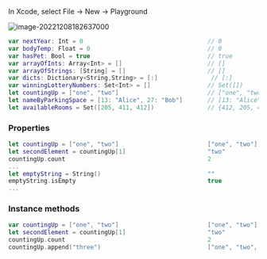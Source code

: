 In Xcode, select File → New → Playground

![image-20221208182637000](D:\github\knowhow\ios-app\tutorial\swift\Untitled.assets\image-20221208182637000.png)



```swift
var nextYear: Int = 0                                   // 0
var bodyTemp: Float = 0                                 // 0
var hasPet: Bool = true                                 // true
var arrayOfInts: Array<Int> = []                        // []
var arrayOfStrings: [String] = []                       // []
var dicts: Dictionary<String,String> = [:]               // [:]
var winningLotteryNumbers: Set<Int> = []                // Set([])
let countingUp = ["one", "two"]                         // ["one", "two"]
let nameByParkingSpace = [13: "Alice", 27: "Bob"]       // [13: "Alice", 27: "Bob"]
let availableRooms = Set([205, 411, 412])               // {412, 205, 411}
```

### Properties

```swift
let countingUp = ["one", "two"]                         ["one", "two"]
let secondElement = countingUp[1]                       "two"
countingUp.count                                        2
...
let emptyString = String()                              ""
emptyString.isEmpty                                     true
...
```

### Instance methods

```swift
var countingUp = ["one", "two"]                         ["one", "two"]
let secondElement = countingUp[1]                       "two"
countingUp.count                                        2
countingUp.append("three")                              ["one", "two", "three"]
```

